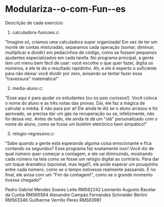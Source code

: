 # Modulariza--o-com-Fun--es
Descrição de cada exercicio 

1) calculadora-funcoes.c:

"Imagine só, criamos uma calculadora super organizada! Em vez de ter um monte de contas misturadas, separamos cada operação (somar, diminuir, multiplicar e dividir) em pedacinhos de código, como se fossem pequenos ajudantes especializados em cada tarefa. No programa principal, a gente tem um menu bem fácil de usar: você escolhe o que quer fazer, digita os números, e ele te dá o resultado rapidinho. Ah, e ele é esperto o suficiente para não deixar você dividir por zero, avisando se tentar fazer essa "travessura" matemática!"

2) media-aluno.c:

"Esse aqui é para ajudar os estudantes (ou os pais curiosos!). Você coloca o nome do aluno e as três notas das provas. Daí, ele faz a mágica de calcular a média. E não para por aí! Ele ainda te diz se o aluno arrasou e foi aprovado, se precisa dar um gás na recuperação ou se, infelizmente, não foi dessa vez. Antes de tudo, ele ainda te dá um "olá" personalizado com o nome do aluno, como se fosse um boletim eletrônico bem simpático!"

3) relogio-regressivo.c:

"Sabe quando a gente está esperando alguma coisa emocionante e fica contando os segundos? Esse programa faz exatamente isso! Você diz de qual número quer começar a contagem, e ele vai diminuindo, mostrando cada número na tela como se fosse um relógio digital ao contrário. Para dar um toque dramático (opcional, mas legal!), ele pode esperar um pouquinho entre cada número, como se o tempo estivesse realmente passando. E no final, ele avisa com um "Fim da contagem!", como se o grande momento tivesse chegado!"

Pedro Gabriel Mendes Soares Leite RM562242 
Leonardo Augusto Bacelar da Cunha RM565564
Alexandre Campão Fernandes Schneider Bertini RM563346
Guilherme Verrillo Peres RM563981

